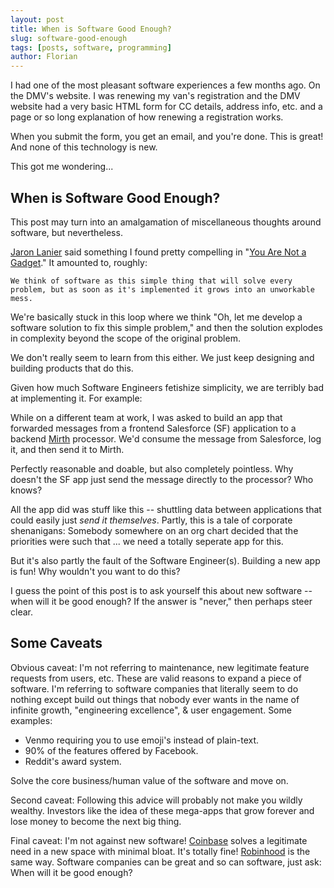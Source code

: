 ```yaml
---
layout: post
title: When is Software Good Enough?
slug: software-good-enough
tags: [posts, software, programming]
author: Florian
---
```


I had one of the most pleasant software experiences a few months ago. On the DMV's website. I was renewing my van's registration and the DMV website had a very basic HTML form for CC details, address info, etc. and a page or so long explanation of how renewing a registration works.

When you submit the form, you get an email, and you're done. This is great! And none of this technology is new.

This got me wondering...

## When is Software Good Enough?

This post may turn into an amalgamation of miscellaneous thoughts around software, but nevertheless.

[Jaron Lanier](https://en.wikipedia.org/wiki/Jaron_Lanier) said something I found pretty compelling in "[You Are Not a Gadget](https://en.wikipedia.org/wiki/Jaron_Lanier#You_Are_Not_a_Gadget_(2010))." It amounted to, roughly:

```
We think of software as this simple thing that will solve every problem, but as soon as it's implemented it grows into an unworkable mess.
```

We're basically stuck in this loop where we think "Oh, let me develop a software solution to fix this simple problem," and then the solution explodes in complexity beyond the scope of the original problem.

We don't really seem to learn from this either. We just keep designing and building products that do this.

Given how much Software Engineers fetishize simplicity, we are terribly bad at implementing it. For example:

While on a different team at work, I was asked to build an app that forwarded messages from a frontend Salesforce (SF) application to a backend [Mirth](https://www.mirthcorp.com/community/issues/browse/MIRTH/?selectedTab=com.atlassian.jira.jira-projects-plugin:summary-panel) processor. We'd consume the message from Salesforce, log it, and then send it to Mirth.

Perfectly reasonable and doable, but also completely pointless. Why doesn't the SF app just send the message directly to the processor? Who knows?

All the app did was stuff like this -- shuttling data between applications that could easily just *send it themselves*. Partly, this is a tale of corporate shenanigans: Somebody somewhere on an org chart decided that the priorities were such that ... we need a totally seperate app for this.

But it's also partly the fault of the Software Engineer(s). Building a new app is fun! Why wouldn't you want to do this?

I guess the point of this post is to ask yourself this about new software -- when will it be good enough? If the answer is "never," then perhaps steer clear.

## Some Caveats

Obvious caveat: I'm not referring to maintenance, new legitimate feature requests from users, etc. These are valid reasons to expand a piece of software. I'm referring to software companies that literally seem to do nothing except build out things that nobody ever wants in the name of infinite growth, "engineering excellence", & user engagement. Some examples:

- Venmo requiring you to use emoji's instead of plain-text. 
- 90% of the features offered by Facebook. 
- Reddit's award system.

Solve the core business/human value of the software and move on. 

Second caveat: Following this advice will probably not make you wildly wealthy. Investors like the idea of these mega-apps that grow forever and lose money to become the next big thing.

Final caveat: I'm not against new software! [Coinbase](https://www.coinbase.com/) solves a legitimate need in a new space with minimal bloat. It's totally fine! [Robinhood](https://robinhood.com/us/en/) is the same way. Software companies can be great and so can software, just ask: When will it be good enough?